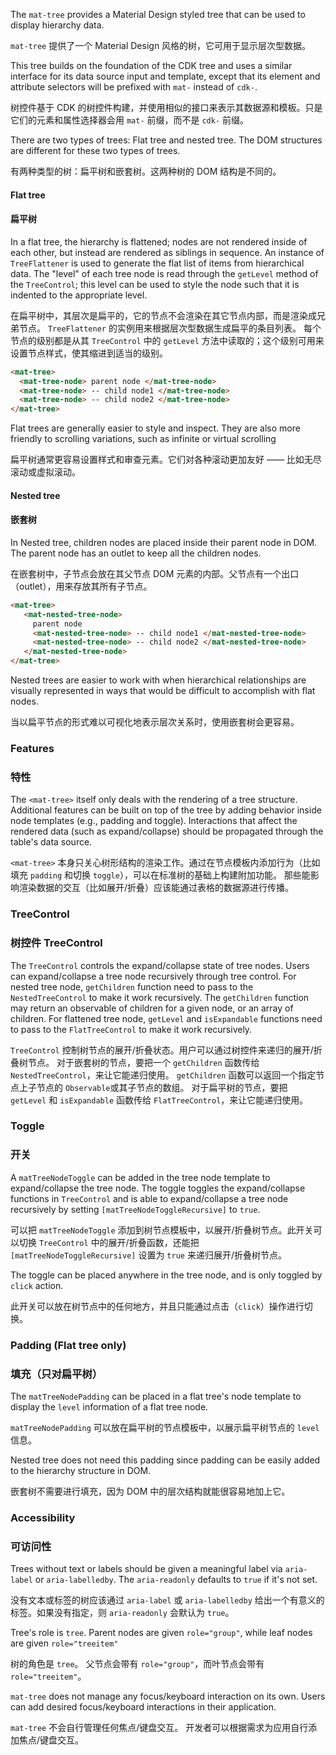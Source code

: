 The `mat-tree` provides a Material Design styled tree that can be used to display hierarchy
data.

`mat-tree` 提供了一个 Material Design 风格的树，它可用于显示层次型数据。

This tree builds on the foundation of the CDK tree and uses a similar interface for its
data source input and template, except that its element and attribute selectors will be prefixed
with `mat-` instead of `cdk-`.

树控件基于 CDK 的树控件构建，并使用相似的接口来表示其数据源和模板。只是它们的元素和属性选择器会用 `mat-` 前缀，而不是 `cdk-` 前缀。

There are two types of trees: Flat tree and nested tree. The DOM structures are different for these
two types of trees.

有两种类型的树：扁平树和嵌套树。这两种树的 DOM 结构是不同的。

#### Flat tree

#### 扁平树

In a flat tree, the hierarchy is flattened; nodes are not rendered inside of each other, but instead are rendered as siblings in sequence. An instance of `TreeFlattener` is used to generate the flat list of items from hierarchical data. The "level" of each tree node is read through the `getLevel` method of the `TreeControl`; this level can be used to style the node such that it is indented to the appropriate level.

在扁平树中，其层次是扁平的，它的节点不会渲染在其它节点内部，而是渲染成兄弟节点。
`TreeFlattener` 的实例用来根据层次型数据生成扁平的条目列表。
每个节点的级别都是从其 `TreeControl` 中的 `getLevel` 方法中读取的；这个级别可用来设置节点样式，使其缩进到适当的级别。

```html
<mat-tree>
  <mat-tree-node> parent node </mat-tree-node>
  <mat-tree-node> -- child node1 </mat-tree-node>
  <mat-tree-node> -- child node2 </mat-tree-node>
</mat-tree>
```

<!-- example(tree-flat-overview) -->

Flat trees are generally easier to style and inspect. They are also more friendly to
scrolling variations, such as infinite or virtual scrolling

扁平树通常更容易设置样式和审查元素。它们对各种滚动更加友好 —— 比如无尽滚动或虚拟滚动。

<!--TODO(tinayuangao): Add a flat tree example here -->

#### Nested tree

#### 嵌套树

In Nested tree, children nodes are placed inside their parent node in DOM. The parent node has an
outlet to keep all the children nodes.

在嵌套树中，子节点会放在其父节点 DOM 元素的内部。父节点有一个出口（outlet），用来存放其所有子节点。

```html
<mat-tree>
   <mat-nested-tree-node>
     parent node
     <mat-nested-tree-node> -- child node1 </mat-nested-tree-node>
     <mat-nested-tree-node> -- child node2 </mat-nested-tree-node>
   </mat-nested-tree-node>
</mat-tree>
```

<!-- example(tree-nested-overview) -->

Nested trees are easier to work with when hierarchical relationships are visually
represented in ways that would be difficult to accomplish with flat nodes.

当以扁平节点的形式难以可视化地表示层次关系时，使用嵌套树会更容易。

<!--TODO(tinayuangao): Add a nested tree example here -->

### Features

### 特性

The `<mat-tree>` itself only deals with the rendering of a tree structure.
Additional features can be built on top of the tree by adding behavior inside node templates
(e.g., padding and toggle). Interactions that affect the
rendered data (such as expand/collapse) should be propagated through the table's data source.

`<mat-tree>` 本身只关心树形结构的渲染工作。通过在节点模板内添加行为（比如填充 `padding` 和切换 `toggle`），可以在标准树的基础上构建附加功能。
那些能影响渲染数据的交互（比如展开/折叠）应该能通过表格的数据源进行传播。

### TreeControl

### 树控件 TreeControl

The `TreeControl` controls the expand/collapse state of tree nodes. Users can expand/collapse a tree
node recursively through tree control. For nested tree node, `getChildren` function need to pass to
the `NestedTreeControl` to make it work recursively. The `getChildren` function may return an 
observable of children for a given node, or an array of children. 
For flattened tree node, `getLevel` and `isExpandable` functions need to pass to the 
`FlatTreeControl` to make it work recursively.

`TreeControl` 控制树节点的展开/折叠状态。用户可以通过树控件来递归的展开/折叠树节点。
对于嵌套树的节点，要把一个 `getChildren` 函数传给 `NestedTreeControl`，来让它能递归使用。
`getChildren` 函数可以返回一个指定节点上子节点的 `Observable`或其子节点的数组。
对于扁平树的节点，要把 `getLevel` 和 `isExpandable` 函数传给 `FlatTreeControl`，来让它能递归使用。

### Toggle

### 开关

A `matTreeNodeToggle` can be added in the tree node template to expand/collapse the tree node. The
toggle toggles the expand/collapse functions in `TreeControl` and is able to expand/collapse a
tree node recursively by setting `[matTreeNodeToggleRecursive]` to `true`.

可以把 `matTreeNodeToggle` 添加到树节点模板中，以展开/折叠树节点。此开关可以切换 `TreeControl` 中的展开/折叠函数，还能把 `[matTreeNodeToggleRecursive]` 设置为 `true` 来递归展开/折叠树节点。

The toggle can be placed anywhere in the tree node, and is only toggled by `click` action.

此开关可以放在树节点中的任何地方，并且只能通过点击（`click`）操作进行切换。

### Padding (Flat tree only)

### 填充（只对扁平树）

The `matTreeNodePadding` can be placed in a flat tree's node template to display the `level`
information of a flat tree node.

`matTreeNodePadding` 可以放在扁平树的节点模板中，以展示扁平树节点的 `level` 信息。

Nested tree does not need this padding since padding can be easily added to the hierarchy
structure in DOM.

嵌套树不需要进行填充，因为 DOM 中的层次结构就能很容易地加上它。

### Accessibility

### 可访问性

Trees without text or labels should be given a meaningful label via `aria-label` or
`aria-labelledby`. The `aria-readonly` defaults to `true` if it's not set.

没有文本或标签的树应该通过 `aria-label` 或 `aria-labelledby` 给出一个有意义的标签。如果没有指定，则 `aria-readonly` 会默认为 `true`。

Tree's role is `tree`.
Parent nodes are given `role="group"`, while leaf nodes are given `role="treeitem"`

树的角色是 `tree`。
父节点会带有 `role="group"`，而叶节点会带有 `role="treeitem"`。

`mat-tree` does not manage any focus/keyboard interaction on its own. Users can add desired
focus/keyboard interactions in their application.

`mat-tree` 不会自行管理任何焦点/键盘交互。
开发者可以根据需求为应用自行添加焦点/键盘交互。
